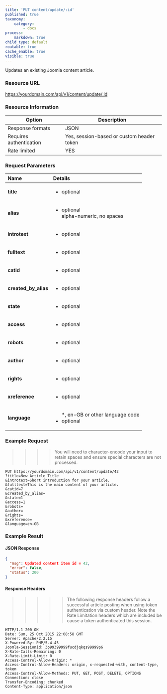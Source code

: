 ```yaml
---
title: 'PUT content/update/:id'
published: true
taxonomy:
    category:
        - docs
process:
    markdown: true
child_type: default
routable: true
cache_enable: true
visible: true
---
```


Updates an existing Joomla content article.


### Resource URL
https://yourdomain.com/api/v1/content/update/:id

### Resource Information

| Option | Description |
| ------ | ----------- |
| Response formats   | JSON |
| Requires authentication | Yes, session-based or custom header token |
| Rate limited    | YES |

### Request Parameters

|  Name  |  Details  |  
|  :-----          |  :-----          |
|  **title** | <ul><li>optional</li></ul> |
|  **alias** | <ul><li>optional</li>alpha-numeric, no spaces</ul> |
|  **introtext** | <ul><li>optional</li></ul> |
|  **fulltext** | <ul><li>optional</li></ul> |
|  **catid** | <ul><li>optional</li></ul> |
|  **created_by_alias** | <ul><li>optional</li></ul> |
|  **state** | <ul><li>optional</li></ul> |
|  **access** | <ul><li>optional</li></ul> |
|  **robots** | <ul><li>optional</li></ul> |
|  **author** | <ul><li>optional</li></ul> |
|  **rights** | <ul><li>optional</li></ul> |
|  **xreference** | <ul><li>optional</li></ul> |
|  **language** | <ul>*, en-GB or other language code<li>optional</li></ul> |

### Example Request

>>>> You will need to character-encode your input to retain spaces and ensure special characters are not processed.

```
PUT https://yourdomain.com/api/v1/content/update/42
?title=New Article Title
&introtext=Short introduction for your article.
&fulltext=This is the main content of your article.
&catid=7
&created_by_alias=
&state=1
&access=1
&robots=
&author=
&rights=
&xreference=
&language=en-GB
```

### Example Result

#### JSON Response

```json
{
  "msg": Updated content item id = 42,
  "error": false,
  "status": 200
}
```
#### Response Headers

>>>>> The following response headers follow a successful article posting when using token authentication via custom header. Note the Rate Limitation headers which are included be cause a token authenticated this session.

```
HTTP/1.1 200 OK
Date: Sun, 25 Oct 2015 22:08:58 GMT
Server: Apache/2.2.15
X-Powered-By: PHP/5.4.45
Joomla-Sessionid: 3o99399999fucdjqkqs99999p6
X-Rate-Calls-Remaining: 0
X-Rate-Limit-Limit: 0
Access-Control-Allow-Origin: *
Access-Control-Allow-Headers: origin, x-requested-with, content-type, token
Access-Control-Allow-Methods: PUT, GET, POST, DELETE, OPTIONS
Connection: close
Transfer-Encoding: chunked
Content-Type: application/json
```